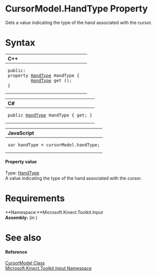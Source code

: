 CursorModel.HandType Property  
=============================  

Gets a value indicating the type of the hand associated with the cursor. <span id="syntaxSection"></span>

Syntax  
======  

<table>
<colgroup>
<col width="100%" />
</colgroup>
<thead>
<tr class="header">
<th align="left">C++</th>
</tr>
</thead>
<tbody>
<tr class="odd">
<td align="left"><pre><code>public:  
property <a href="../../../Kinect.Input/HandType_Enumeration.md">HandType</a> HandType {  
         <a href="../../../Kinect.Input/HandType_Enumeration.md">HandType</a> get ();  
}</code></pre></td>
</tr>
</tbody>
</table>

<table>
<colgroup>
<col width="100%" />
</colgroup>
<thead>
<tr class="header">
<th align="left">C#</th>
</tr>
</thead>
<tbody>
<tr class="odd">
<td align="left"><pre><code>public <a href="../../../Kinect.Input/HandType_Enumeration.md">HandType</a> HandType { get; }</code></pre></td>
</tr>
</tbody>
</table>

<table>
<colgroup>
<col width="100%" />
</colgroup>
<thead>
<tr class="header">
<th align="left">JavaScript</th>
</tr>
</thead>
<tbody>
<tr class="odd">
<td align="left"><pre><code>var handType = cursorModel.handType;</code></pre></td>
</tr>
</tbody>
</table>

<span id="ID4ER"></span>
#### Property value  

Type: [HandType](../../../Kinect.Input/HandType_Enumeration.md)  
A value indicating the type of the hand associated with the cursor.  

<span id="requirements"></span>

Requirements  
============  

**Namespace:**Microsoft.Kinect.Toolkit.Input  
**Assembly:** (in )  

<span id="ID4E3"></span>

See also  
========  

<span id="ID4E5"></span>
#### Reference  

[CursorModel Class](../../CursorModel_Class.md)  
 [Microsoft.Kinect.Toolkit.Input Namespace](../../../Kinect.Toolkit.Input.md)  



<!--Please do not edit the data in the comment block below.-->
<!--
TOCTitle : HandType Property
RLTitle : CursorModel.HandType Property
KeywordK : HandType property
KeywordK : CursorModel.HandType property
KeywordF : Microsoft.Kinect.Toolkit.Input.CursorModel.HandType
KeywordF : CursorModel.HandType
KeywordF : HandType
KeywordF : Microsoft.Kinect.Toolkit.Input.CursorModel.HandType
KeywordA : P:Microsoft.Kinect.Toolkit.Input.CursorModel.HandType
AssetID : P:Microsoft.Kinect.Toolkit.Input.CursorModel.HandType
Locale : en-us
CommunityContent : 1
APIType : Managed
APILocation : 
APIName : Microsoft.Kinect.Toolkit.Input.CursorModel.HandType
TargetOS : Windows
TopicType : kbSyntax
DevLang : VB
DevLang : CSharp
DevLang : JavaScript
DevLang : C++
DocSet : K4Wv2
ProjType : K4Wv2Proj
Technology : Kinect for Windows
Product : Kinect for Windows SDK v2
productversion : 20
-->
